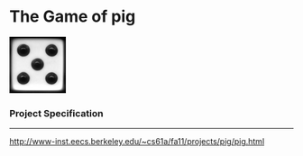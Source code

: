 The Game of pig
==============

![dice](https://github.com/knd/BerkeleyEducation/raw/master/CS61A/proj1/5.png)

### Project Specification
------

http://www-inst.eecs.berkeley.edu/~cs61a/fa11/projects/pig/pig.html

